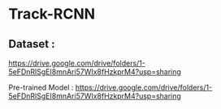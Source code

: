 # Track-RCNN

## Dataset :
https://drive.google.com/drive/folders/1-5eFDnRlSgEI8mnAri57WIx8fHzkprM4?usp=sharing

Pre-trained Model :
https://drive.google.com/drive/folders/1-5eFDnRlSgEI8mnAri57WIx8fHzkprM4?usp=sharing
